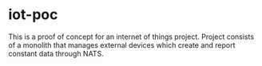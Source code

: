 # iot-poc
This is a proof of concept for an internet of things project. Project consists of a monolith that manages external devices which create and report constant data through NATS.
